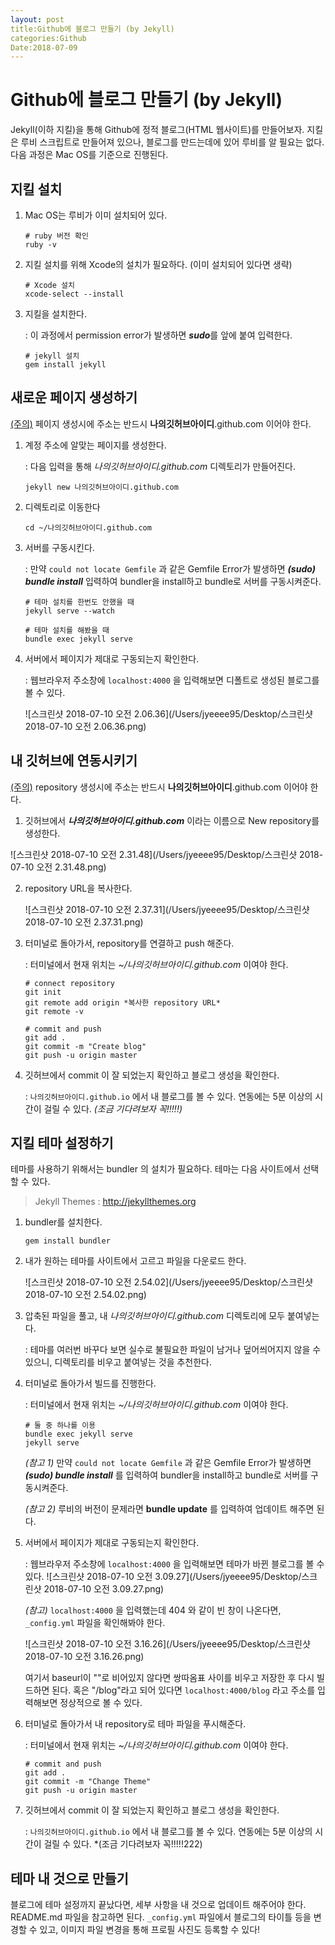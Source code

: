 ```yaml
---
layout: post
title:Github에 블로그 만들기 (by Jekyll)
categories:Github
Date:2018-07-09
---
```


# Github에 블로그 만들기 (by Jekyll)

Jekyll(이하 지킬)을 통해 Github에 정적 블로그(HTML 웹사이트)를 만들어보자. 지킬은 루비 스크립트로 만들어져 있으나, 블로그를 만드는데에 있어 루비를 알 필요는 없다. 다음 과정은 Mac OS를 기준으로 진행된다.



## 지킬 설치

1. Mac OS는 루비가 이미 설치되어 있다.

   ~~~ 
   # ruby 버전 확인
   ruby -v
   ~~~

   

2. 지킬 설치를 위해 Xcode의 설치가 필요하다. (이미 설치되어 있다면 생략)

   ~~~
   # Xcode 설치
   xcode-select --install
   ~~~

   

3. 지킬을 설치한다.

   : 이 과정에서 permission error가 발생하면 ***sudo***를 앞에 붙여 입력한다.

   ~~~
   # jekyll 설치
   gem install jekyll
   ~~~





## 새로운 페이지 생성하기

<u>(주의)</u> 페이지 생성시에 주소는 반드시 **나의깃허브아이디**.github.com 이어야 한다.



1. 계정 주소에 알맞는 페이지를 생성한다.

   : 다음 입력을 통해 *나의깃허브아이디.github.com* 디렉토리가 만들어진다.

   ~~~
   jekyll new 나의깃허브아이디.github.com
   ~~~

   

2. 디렉토리로 이동한다

   ~~~ 
   cd ~/나의깃허브아이디.github.com
   ~~~

   

3. 서버를 구동시킨다.

   : 만약 `could not locate Gemfile` 과 같은 Gemfile Error가 발생하면 ***(sudo) bundle install*** 입력하여 bundler을 install하고 bundle로 서버를 구동시켜준다.

   ~~~
   # 테마 설치를 한번도 안했을 때
   jekyll serve --watch
   ~~~

   ~~~
   # 테마 설치를 해봤을 때
   bundle exec jekyll serve
   ~~~

   

4. 서버에서 페이지가 제대로 구동되는지 확인한다.

   : 웹브라우저 주소창에 `localhost:4000` 을 입력해보면 디폴트로 생성된 블로그를 볼 수 있다.

   ![스크린샷 2018-07-10 오전 2.06.36](/Users/jyeeee95/Desktop/스크린샷 2018-07-10 오전 2.06.36.png)





## 내 깃허브에 연동시키기

<u>(주의)</u> repository 생성시에 주소는 반드시 **나의깃허브아이디**.github.com 이어야 한다.



1. 깃허브에서 ***나의깃허브아이디.github.com*** 이라는 이름으로 New repository를 생성한다.

![스크린샷 2018-07-10 오전 2.31.48](/Users/jyeeee95/Desktop/스크린샷 2018-07-10 오전 2.31.48.png)



2. repository URL을 복사한다.

   ![스크린샷 2018-07-10 오전 2.37.31](/Users/jyeeee95/Desktop/스크린샷 2018-07-10 오전 2.37.31.png)



3. 터미널로 돌아가서, repository를 연결하고 push 해준다.

   : 터미널에서 현재 위치는 *~/나의깃허브아이디.github.com* 이여야 한다. 

   ~~~
   # connect repository
   git init
   git remote add origin *복사한 repository URL*
   git remote -v
   
   # commit and push
   git add .
   git commit -m "Create blog"
   git push -u origin master
   ~~~



4. 깃허브에서 commit 이 잘 되었는지 확인하고 블로그 생성을 확인한다.

   : `나의깃허브아이디.github.io` 에서 내 블로그를 볼 수 있다. 연동에는 5분 이상의 시간이 걸릴 수 있다. *(조금 기다려보자 꼭!!!!!)*





## 지킬 테마 설정하기

테마를 사용하기 위해서는 bundler 의 설치가 필요하다. 테마는 다음 사이트에서 선택할 수 있다.

> Jekyll Themes :  http://jekyllthemes.org



1. bundler를 설치한다.

   ~~~
   gem install bundler
   ~~~



2. 내가 원하는 테마를 사이트에서 고르고 파일을 다운로드 한다.

   ![스크린샷 2018-07-10 오전 2.54.02](/Users/jyeeee95/Desktop/스크린샷 2018-07-10 오전 2.54.02.png)



3. 압축된 파일을 풀고, 내 *나의깃허브아이디.github.com* 디렉토리에 모두 붙여넣는다.

   : 테마를 여러번 바꾸다 보면 실수로 불필요한 파일이 남거나 덮어씌어지지 않을 수 있으니, 디렉토리를 비우고 붙여넣는 것을 추천한다.



4. 터미널로 돌아가서 빌드를 진행한다.

   : 터미널에서 현재 위치는 *~/나의깃허브아이디.github.com* 이여야 한다. 

   ~~~
   # 둘 중 하나를 이용
   bundle exec jekyll serve
   jekyll serve
   ~~~

   *(참고 1)* 만약 `could not locate Gemfile` 과 같은 Gemfile Error가 발생하면 	***(sudo) bundle install*** 를 입력하여 bundler을 install하고 bundle로 서버를 구동시켜준다.

   *(참고 2)* 루비의 버전이 문제라면 **bundle update** 를 입력하여 업데이트 해주면 된다.

   

5. 서버에서 페이지가 제대로 구동되는지 확인한다.

   : 웹브라우저 주소창에 `localhost:4000` 을 입력해보면 테마가 바뀐 블로그를 볼 수 있다. ![스크린샷 2018-07-10 오전 3.09.27](/Users/jyeeee95/Desktop/스크린샷 2018-07-10 오전 3.09.27.png)

   *(참고)* `localhost:4000` 을 입력했는데 404 와 같이 빈 창이 나온다면, `_config.yml` 파일을 확인해봐야 한다.

   ![스크린샷 2018-07-10 오전 3.16.26](/Users/jyeeee95/Desktop/스크린샷 2018-07-10 오전 3.16.26.png)

   여기서 baseurl이 ""로 비어있지 않다면 쌍따옴표 사이를 비우고 저장한 후 다시 빌드하면 된다. 혹은 "/blog"라고 되어 있다면 `localhost:4000/blog` 라고 주소를 입력해보면 정상적으로 볼 수 있다.



6. 터미널로 돌아가서 내 repository로 테마 파일을 푸시해준다.

   : 터미널에서 현재 위치는 *~/나의깃허브아이디.github.com* 이여야 한다. 

   ~~~
   # commit and push
   git add .
   git commit -m "Change Theme"
   git push -u origin master
   ~~~



7. 깃허브에서 commit 이 잘 되었는지 확인하고 블로그 생성을 확인한다.

   : `나의깃허브아이디.github.io` 에서 내 블로그를 볼 수 있다. 연동에는 5분 이상의 시간이 걸릴 수 있다. *(조금 기다려보자 꼭!!!!!222)





## 테마 내 것으로 만들기

블로그에 테마 설정까지 끝났다면, 세부 사항을 내 것으로 업데이트 해주어야 한다. README.md 파일을 참고하면 된다. `_config.yml` 파일에서 블로그의 타이틀 등을 변경할 수 있고, 이미지 파일 변경을 통해 프로필 사진도 등록할 수 있다!


